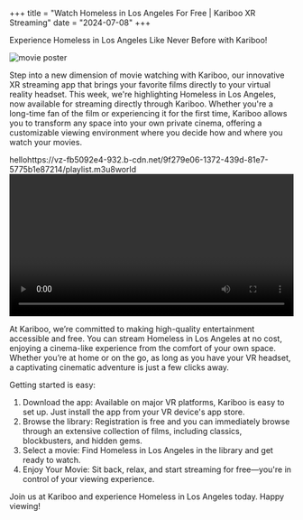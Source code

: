+++
title = "Watch Homeless in Los Angeles For Free | Kariboo XR Streaming"
date = "2024-07-08"
+++
<script src="https://cdn.jsdelivr.net/npm/hls.js@latest"></script>

Experience Homeless in Los Angeles Like Never Before with Kariboo!

<img src="https://filmhub-poster-server.b-cdn.net/0000-1820_homeless_in_los_angeles_16x9.jpg" alt="movie poster" loading="lazy">

Step into a new dimension of movie watching with Kariboo, our innovative XR streaming app that brings your favorite films directly to your virtual reality headset. This week, we're highlighting Homeless in Los Angeles, now available for streaming directly through Kariboo. Whether you're a long-time fan of the film or experiencing it for the first time, Kariboo allows you to transform any space into your own private cinema, offering a customizable viewing environment where you decide how and where you watch your movies.

hellohttps://vz-fb5092e4-932.b-cdn.net/9f279e06-1372-439d-81e7-5775b1e87214/playlist.m3u8world
<video id="video" width="100%" controls></video>

At Kariboo, we’re committed to making high-quality entertainment accessible and free. You can stream Homeless in Los Angeles at no cost, enjoying a cinema-like experience from the comfort of your own space. Whether you’re at home or on the go, as long as you have your VR headset, a captivating cinematic adventure is just a few clicks away.

Getting started is easy:

1. Download the app: Available on major VR platforms, Kariboo is easy to set up. Just install the app from your VR device's app store.
2. Browse the library: Registration is free and you can immediately browse through an extensive collection of films, including classics, blockbusters, and hidden gems.
3. Select a movie: Find Homeless in Los Angeles in the library and get ready to watch.
4. Enjoy Your Movie: Sit back, relax, and start streaming for free—you're in control of your viewing experience.

Join us at Kariboo and experience Homeless in Los Angeles today. Happy viewing!

  
<script>
  var video = document.getElementById('video');
  if(Hls.isSupported()) {
    var hls = new Hls();
    hls.loadSource('https://vz-fb5092e4-932.b-cdn.net/9f279e06-1372-439d-81e7-5775b1e87214/playlist.m3u8');
    hls.attachMedia(video);
    hls.on(Hls.Events.MANIFEST_PARSED,function() {
      video.play();
  });
 }
 // hls.js is not supported on platforms that do not have Media Source Extensions (MSE) enabled.
 // When the browser has built-in HLS support (check using `canPlayType`), we can provide an HLS manifest (i.e. .m3u8 URL) directly to the video element throught the `src` property.
 // This is using the built-in support of the plain video element, without using hls.js.
  else if (video.canPlayType('application/vnd.apple.mpegurl')) {
    video.src = 'https://vz-fb5092e4-932.b-cdn.net/9f279e06-1372-439d-81e7-5775b1e87214/playlist.m3u8';
    video.addEventListener('canplay',function() {
      video.play();
    });
  }
</script>
